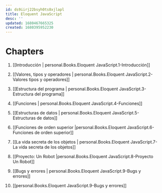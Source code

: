 ```yaml
---
id: ds9iirj22bsyh0ts8xjlapl
title: Eloquent JavaScript
desc: ''
updated: 1680467665325
created: 1680395952230
---
```


# Chapters

1. [[Introducción | personal.Books.Eloquent JavaScript.1-Introducción]]

2. [[Valores, tipos y operadores | personal.Books.Eloquent JavaScript.2-Valores tipos y operadores]]

3. [[Estructura del programa | personal.Books.Eloquent JavaScript.3-Estructura del programa]]

4. [[Funciones | personal.Books.Eloquent JavaScript.4-Funciones]]

5. [[Estructuras de datos | personal.Books.Eloquent JavaScript.5-Estructuras de datos]]

6. [[Funciones de orden superior |personal.Books.Eloquent JavaScript.6-Funciones de orden superior]]

7. [[La vida secreta de los objetos | personal.Books.Eloquent JavaScript.7-La vida secreta de los objetos]]

8. [[Proyecto: Un Robot |personal.Books.Eloquent JavaScript.8-Proyecto Un Robot]]

9. [[Bugs y errores | personal.Books.Eloquent JavaScript.9-Bugs y errores]]

10. [[personal.Books.Eloquent JavaScript.9-Bugs y errores]]